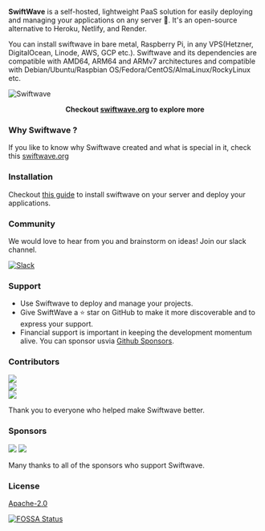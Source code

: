 **SwiftWave** is a self-hosted, lightweight PaaS solution for easily deploying and managing your applications on any server 🚀. It's an open-source alternative to Heroku, Netlify, and Render.

You can install swiftwave in bare metal, Raspberry Pi, in any VPS(Hetzner, DigitalOcean, Linode, AWS, GCP etc.). Swiftwave and its dependencies are compatible with AMD64, ARM64 and ARMv7 architectures and compatible with Debian/Ubuntu/Raspbian OS/Fedora/CentOS/AlmaLinux/RockyLinux etc.

![Swiftwave](https://github.com/swiftwave-org/swiftwave/assets/57363826/5c91149c-2073-4786-a7a6-19054c43bb92)

<div align="center">
   <b>Checkout <a href="https://swiftwave.org/">swiftwave.org</a> to explore more</b>
</div>

### Why Swiftwave ?
If you like to know why Swiftwave created and what is special in it, check this [swiftwave.org](https://swiftwave.org)

### Installation
Checkout [this guide](https://swiftwave.org/docs/installation) to install swiftwave on your server and deploy your applications.

### Community
We would love to hear from you and brainstorm on ideas! Join our slack channel.

[![Slack](https://img.shields.io/badge/chat-on_slack-purple.svg?style=for-the-badge&logo=slack)](https://slack.swiftwave.org/)

### Support
- Use Swiftwave to deploy and manage your projects.
- Give SwiftWave a ⭐ star on GitHub to make it more discoverable and to express your support.
- Financial support is important in keeping the development momentum alive. You can sponsor usvia [Github Sponsors](https://github.com/sponsors/tanmoysrt).

### Contributors
<div align="left">
    <a href="https://github.com/swiftwave-org/swiftwave/graphs/contributors">
        <img src="https://contrib.rocks/image?repo=swiftwave-org/swiftwave" />
    </a>
</div>
<div align="left">
    <a href="https://github.com/swiftwave-org/app-store/graphs/contributors">
        <img src="https://contrib.rocks/image?repo=swiftwave-org/app-store" />
    </a>
</div>
<div align="left">
    <a href="https://github.com/swiftwave-org/dashboard/graphs/contributors">
        <img src="https://contrib.rocks/image?repo=swiftwave-org/dashboard" />
    </a>
</div>

Thank you to everyone who helped make Swiftwave better.

### Sponsors
<div align="left">
   <a href="https://github.com/fredericalix"><img src="https://images.weserv.nl/?url=https://github.com/fredericalix.png&v=4&h=50&w=50&fit=cover&mask=circle&maxage=7d" /></a>
   <a href="https://github.com/r1ude"><img src="https://images.weserv.nl/?url=https://avatars.githubusercontent.com/u/171706718&v=4&h=50&w=50&fit=cover&mask=circle&maxage=7d" /></a>
</div>

Many thanks to all of the sponsors who support Swiftwave.


### License

[Apache-2.0](LICENSE)

[![FOSSA Status](https://app.fossa.com/api/projects/git%2Bgithub.com%2Fswiftwave-org%2Fswiftwave.svg?type=large)](https://app.fossa.com/projects/git%2Bgithub.com%2Fswiftwave-org%2Fswiftwave?ref=badge_large)
